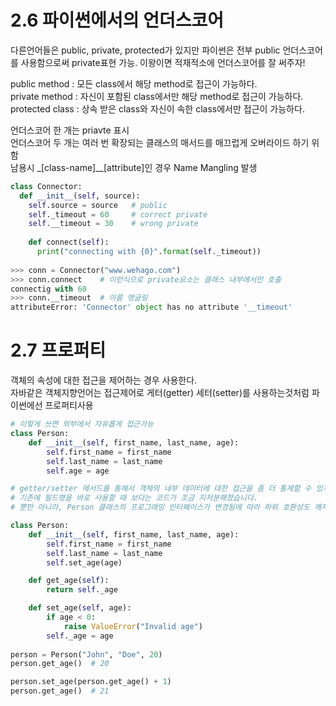 # 2.6 파이썬에서의 언더스코어

다른언어들은 public, private, protected가 있지만 파이썬은 전부 public
언더스코어를 사용함으로써 private표현 가능. 이왕이면 적재적소에 언더스코어를 잘 써주자!

public method : 모든 class에서 해당 method로 접근이 가능하다.<br/>
private method : 자신이 포함된 class에서만 해당 method로 접근이 가능하다.<br/>
protected class : 상속 받은 class와 자신이 속한 class에서만 접근이 가능하다.<br/>


언더스코어 한 개는 priavte 표시<br/>
언더스코어 두 개는 여러 번 확장되는 클래스의 매서드를 매끄럽게 오버라이드 하기 위함<br/>
남용시 _[class-name]__[attribute]인 경우 Name Mangling 발생

~~~ python
class Connector:
  def __init__(self, source):
    self.source = source   # public
    self._timeout = 60     # correct private
    self.__timeout = 30    # wrong private
    
    def connect(self):
      print("connecting with {0}".format(self._timeout))
      
>>> conn = Connector("www.wehago.com")
>>> conn.connect    # 이런식으로 private요소는 클래스 내부에서만 호출
connectig with 60
>>> conn.__timeout  # 이름 맹글링
attributeError: 'Connector' object has no attribute '__timeout'
~~~

# 2.7 프로퍼티
객체의 속성에 대한 접근을 제어하는 경우 사용한다.<br/>
자바같은 객체지향언어는 접근제어로 게터(getter) 세터(setter)를 사용하는것처럼 파이썬에선 프로퍼티사용
~~~ python
# 이렇게 쓰면 외부에서 자유롭게 접근가능
class Person:
    def __init__(self, first_name, last_name, age):
        self.first_name = first_name
        self.last_name = last_name
        self.age = age 
~~~
~~~python
# getter/setter 메서드를 통해서 객체의 내부 데이터에 대한 접근을 좀 더 통제할 수 있게되었지만,
# 기존에 필드명을 바로 사용할 때 보다는 코드가 조금 지저분해졌습니다. 
# 뿐만 아니라, Person 클래스의 프로그래밍 인터페이스가 변경됨에 따라 하위 호환성도 깨지게 된다는 큰 단점이 있음

class Person:
    def __init__(self, first_name, last_name, age):
        self.first_name = first_name
        self.last_name = last_name
        self.set_age(age)

    def get_age(self):
        return self._age

    def set_age(self, age):
        if age < 0:
            raise ValueError("Invalid age")
        self._age = age
        
person = Person("John", "Doe", 20)
person.get_age()  # 20

person.set_age(person.get_age() + 1)
person.get_age()  # 21
~~~
